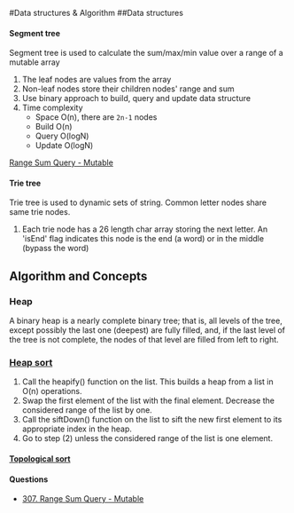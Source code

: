 #Data structures & Algorithm
##Data structures
#### Segment tree
Segment tree is used to calculate the sum/max/min value over a range of a mutable array
  1. The leaf nodes are values from the array
  2. Non-leaf nodes store their children nodes' range and sum
  3. Use binary approach to build, query and update data structure
  4. Time complexity
     - Space O(n), there are `2n-1` nodes
     - Build O(n)
     - Query O(logN)
     - Update O(logN)

[Range Sum Query - Mutable](https://leetcode.com/problems/range-sum-query-mutable/description/)

#### Trie tree
Trie tree is used to dynamic sets of string. Common letter nodes share same trie nodes.
  1. Each trie node has a 26 length char array storing the next letter. An 'isEnd' flag indicates this node is the end (a word) or in the middle (bypass the word)
  
  
## Algorithm and Concepts
### Heap
A binary heap is a nearly complete binary tree; that is, all levels of the tree, except possibly the last one (deepest) are fully filled, and, if the last level of the tree is not complete, the nodes of that level are filled from left to right.

### [Heap sort](https://leetcode.com/problems/min-stack/)
1. Call the heapify() function on the list. This builds a heap from a list in O(n) operations.
2. Swap the first element of the list with the final element. Decrease the considered range of the list by one.
3. Call the siftDown() function on the list to sift the new first element to its appropriate index in the heap.
5. Go to step (2) unless the considered range of the list is one element.

#### [Topological sort](https://leetcode.com/problems/course-schedule-ii/)


#### Questions
  - [307. Range Sum Query - Mutable](https://leetcode.com/problems/range-sum-query-mutable/)